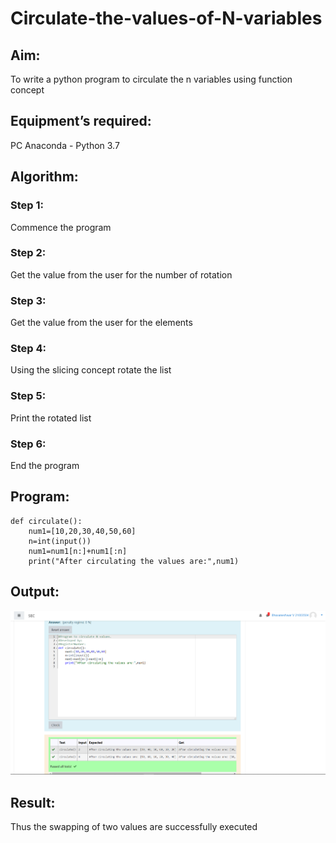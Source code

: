 # Circulate-the-values-of-N-variables
## Aim:
To write a python program to circulate the n variables using function concept
## Equipment’s required:
PC
Anaconda - Python 3.7
## Algorithm: 
### Step 1: 
Commence the program
### Step 2: 
Get the value from the user for the number of rotation
### Step 3: 
Get the value from the user for the elements
### Step 4: 
Using the slicing concept rotate the list
### Step 5: 
Print the rotated list
### Step 6: 
End the program
## Program:
~~~
def circulate(): 
    num1=[10,20,30,40,50,60]
    n=int(input())
    num1=num1[n:]+num1[:n]
    print("After circulating the values are:",num1)
~~~
## Output:
![GitHub Logo](assignment2.png)
## Result:
Thus the swapping of two values are successfully executed
